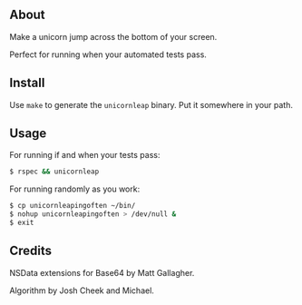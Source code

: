 ## About

Make a unicorn jump across the bottom of your screen.

Perfect for running when your automated tests pass.

## Install

Use `make` to generate the `unicornleap` binary. Put it somewhere in your path.

## Usage

For running if and when your tests pass:

```bash
$ rspec && unicornleap
```

For running randomly as you work:

```bash
$ cp unicornleapingoften ~/bin/
$ nohup unicornleapingoften > /dev/null &
$ exit
```

## Credits

NSData extensions for Base64 by Matt Gallagher.

Algorithm by Josh Cheek and Michael.
